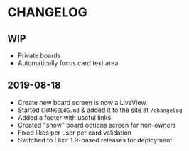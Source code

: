 # CHANGELOG

## WIP

* Private boards
* Automatically focus card text area

## 2019-08-18

* Create new board screen is now a LiveView.
* Started `CHANGELOG.md` & added it to the site at `/changelog`
* Added a footer with useful links
* Created "show" board options screen for non-owners
* Fixed likes per user per card validation
* Switched to Elixir 1.9-based releases for deployment
